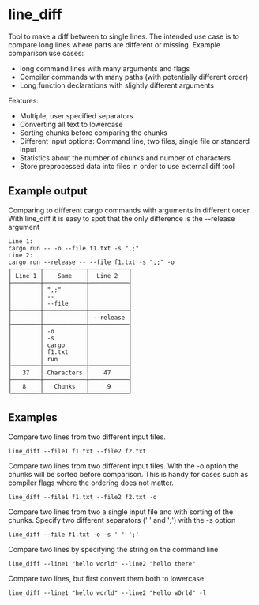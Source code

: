 # line_diff
Tool to make a diff between to single lines. The intended use case is to compare long lines where parts are different or missing.
Example comparison use cases:
* long command lines with many arguments and flags
* Compiler commands with many paths (with potentially different order)
* Long function declarations with slightly different arguments

Features:
* Multiple, user specified separators
* Converting all text to lowercase
* Sorting chunks before comparing the chunks
* Different input options: Command line, two files, single file or standard input
* Statistics about the number of chunks and number of characters
* Store preprocessed data into files in order to use external diff tool

## Example output
Comparing to different cargo commands with arguments in different order. 
With line_diff it is easy to spot that the only difference is the --release argument
```
Line 1: 
cargo run -- -o --file f1.txt -s ",;"
Line 2:
cargo run --release -- --file f1.txt -s ",;" -o
┌────────┬────────────┬───────────┐
│ Line 1 │    Same    │  Line 2   │
├────────┼────────────┼───────────┤
│        │ ",;"       │           │
│        │ --         │           │
│        │ --file     │           │
├────────┼────────────┼───────────┤
│        │            │ --release │
├────────┼────────────┼───────────┤
│        │ -o         │           │
│        │ -s         │           │
│        │ cargo      │           │
│        │ f1.txt     │           │
│        │ run        │           │
├────────┼────────────┼───────────┤
│   37   │ Characters │    47     │
├────────┼────────────┼───────────┤
│   8    │   Chunks   │     9     │
└────────┴────────────┴───────────┘
```

## Examples
Compare two lines from two different input files.
```
line_diff --file1 f1.txt --file2 f2.txt
```

Compare two lines from two different input files. With the -o option the chunks will be sorted before comparison.
This is handy for cases such as compiler flags where the ordering does not matter.
```
line_diff --file1 f1.txt --file2 f2.txt -o
```

Compare two lines from two a single input file and with sorting of the chunks. 
Specify two different separators (' ' and ';') with the -s option
```
line_diff --file f1.txt -o -s ' ' ';'
```

Compare two lines by specifying the string on the command line
```
line_diff --line1 "hello world" --line2 "hello there"
```

Compare two lines, but first convert them both to lowercase
```
line_diff --line1 "hello world" --line2 "Hello wOrld" -l
```